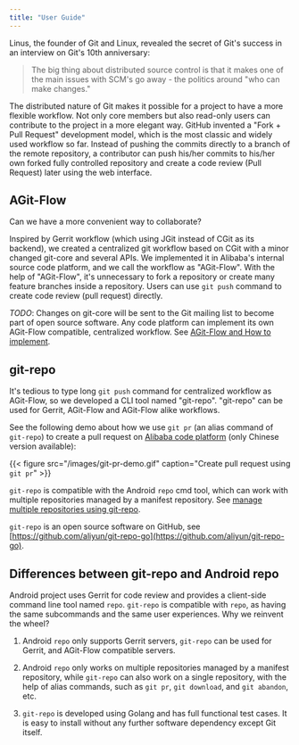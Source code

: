 ```yaml
---
title: "User Guide"
---
```


Linus, the founder of Git and Linux, revealed the secret of Git's success in an interview on Git's 10th anniversary:

> The big thing about distributed source control is that it makes one of the main issues with SCM's go away - the politics around "who can make changes."

The distributed nature of Git makes it possible for a project to have a more flexible workflow. Not only core members but also read-only users can contribute to the project in a more elegant way. GitHub invented a "Fork + Pull Request" development model, which is the most classic and widely used workflow so far. Instead of pushing the commits directly to a branch of the remote repository, a contributor can push his/her commits to his/her own forked fully controlled repository and create a code review (Pull Request) later using the web interface.

## AGit-Flow

Can we have a more convenient way to collaborate?

Inspired by Gerrit workflow (which using JGit instead of CGit as its backend), we created a centralized git workflow based on CGit with a minor changed git-core and several APIs. We implemented it in Alibaba's internal source code platform, and we call the workflow as "AGit-Flow". With the help of "AGit-Flow", it's unnecessary to fork a repository or create many feature branches inside a repository. Users can use `git push` command to create code review (pull request) directly.

*TODO*: Changes on git-core will be sent to the Git mailing list to become part of open source software. Any code platform can implement its own AGit-Flow compatible, centralized workflow. See [AGit-Flow and How to implement](../2020/03/agit-flow-and-git-repo/).

## git-repo

It's tedious to type long `git push` command for centralized workflow as AGit-Flow, so we developed a CLI tool named "git-repo". "git-repo" can be used for Gerrit, AGit-Flow and AGit-Flow alike workflows.

See the following demo about how we use `git pr` (an alias command of `git-repo`) to create a pull request on [Alibaba code platform](https://codeup.teambition.com) (only Chinese version available):

{{< figure src="/images/git-pr-demo.gif" caption="Create pull request using `git pr`" >}}

`git-repo` is compatible with the Android `repo` cmd tool, which can work with multiple repositories managed by a manifest repository. See [manage multiple repositories using git-repo](multi-repos/overview/).

`git-repo` is an open source software on GitHub, see [https://github.com/aliyun/git-repo-go](https://github.com/aliyun/git-repo-go).

## Differences between git-repo and Android repo

Android project uses Gerrit for code review and provides a client-side command line tool named `repo`. `git-repo` is compatible with `repo`, as having the same subcommands and the same user experiences. Why we reinvent the wheel?

1. Android `repo` only supports Gerrit servers, `git-repo` can be used for Gerrit, and AGit-Flow compatible servers.

2. Android `repo` only works on multiple repositories managed by a manifest repository, while `git-repo` can also work on a single repository, with the help of alias commands, such as `git pr`, `git download`, and `git abandon`, etc.

3. `git-repo` is developed using Golang and has full functional test cases. It is easy to install without any further software dependency except Git itself.
